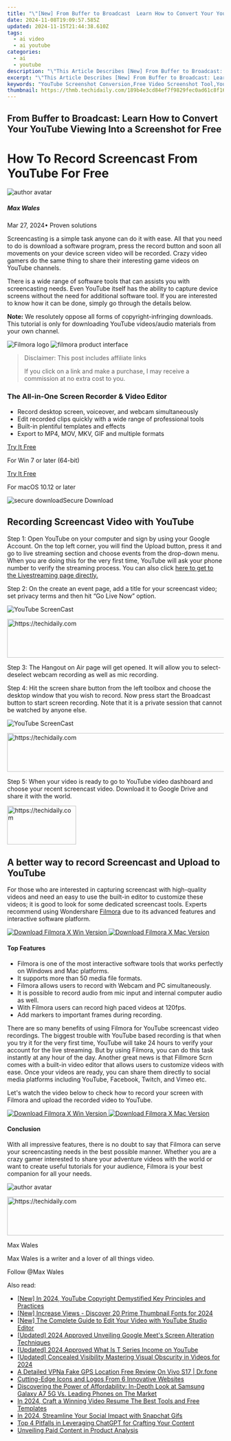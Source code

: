 ```yaml
---
title: "\"[New] From Buffer to Broadcast  Learn How to Convert Your YouTube Viewing Into a Screenshot for Free.\""
date: 2024-11-08T19:09:57.585Z
updated: 2024-11-15T21:44:38.610Z
tags:
  - ai video
  - ai youtube
categories:
  - ai
  - youtube
description: "\"This Article Describes [New] From Buffer to Broadcast: Learn How to Convert Your YouTube Viewing Into a Screenshot for Free.\""
excerpt: "\"This Article Describes [New] From Buffer to Broadcast: Learn How to Convert Your YouTube Viewing Into a Screenshot for Free.\""
keywords: "YouTube Screenshot Conversion,Free Video Screenshot Tool,YouTube Views to Screenshots,Convert YouTube Screen Capture,Buffer Broadcasting Tutorial,Streaming Content Screenshot,YouTube Screenshot Guide"
thumbnail: https://thmb.techidaily.com/189b4e3cd84ef7f9829fec0ad61c8f163a696d8c84a7394663cf2c5a8a40dbef.jpg
---
```


## From Buffer to Broadcast: Learn How to Convert Your YouTube Viewing Into a Screenshot for Free

# How To Record Screencast From YouTube For Free

![author avatar](https://images.wondershare.com/filmora/article-images/max-wales-author.jpg)

##### Max Wales

 Mar 27, 2024• Proven solutions

Screencasting is a simple task anyone can do it with ease. All that you need to do is download a software program, press the record button and soon all movements on your device screen video will be recorded. Crazy video gamers do the same thing to share their interesting game videos on YouTube channels.

There is a wide range of software tools that can assists you with screencasting needs. Even YouTube itself has the ability to capture device screens without the need for additional software tool. If you are interested to know how it can be done, simply go through the details below.

**Note:** We resolutely oppose all forms of copyright-infringing downloads. This tutorial is only for downloading YouTube videos/audio materials from your own channel.

![Filmora logo](https://images.wondershare.com/filmora/logo_icon/wondershare-filmora-logo-horizontal.png) ![filmora product interface](https://images.wondershare.com/filmora/images/common/filmora-product-banner.png)

>  Disclaimer: This post includes affiliate links
>
>  If you click on a link and make a purchase, I may receive a commission at no extra cost to you.
>

### The All-in-One Screen Recorder & Video Editor

* Record desktop screen, voiceover, and webcam simultaneously
* Edit recorded clips quickly with a wide range of professional tools
* Built-in plentiful templates and effects
* Export to MP4, MOV, MKV, GIF and multiple formats

[Try It Free](https://tools.techidaily.com/wondershare/filmora/download/)

For Win 7 or later (64-bit)

[Try It Free](https://tools.techidaily.com/wondershare/filmora/download/)

For macOS 10.12 or later

![secure download](https://static.wondershare.com/images-filmora/images/common/securety.svg)Secure Download

## Recording Screencast Video with YouTube

Step 1: Open YouTube on your computer and sign by using your Google Account. On the top left corner, you will find the Upload button, press it and go to live streaming section and choose events from the drop-down menu. When you are doing this for the very first time, YouTube will ask your phone number to verify the streaming process. You can also click [here to get to the Livestreaming page directly.](https://www.youtube.com/live%5Fdashboard)

Step 2: On the create an event page, add a title for your screencast video; set privacy terms and then hit “Go Live Now” option.

![YouTube ScreenCast ](https://images.wondershare.com/filmora/article-images/youtube-screencast-events.jpg)

<!-- affiliate ads begin -->
<a href="https://versadesk.pxf.io/c/5597632/1815679/21290" target="_top" id="1815679">
  <img src="//a.impactradius-go.com/display-ad/21290-1815679" border="0" alt="https://techidaily.com" width="728" height="90"/>
</a>
<img height="0" width="0" src="https://versadesk.pxf.io/i/5597632/1815679/21290" style="position:absolute;visibility:hidden;" border="0" />
<!-- affiliate ads end -->

Step 3: The Hangout on Air page will get opened. It will allow you to select-deselect webcam recording as well as mic recording.

Step 4: Hit the screen share button from the left toolbox and choose the desktop window that you wish to record. Now press start the Broadcast button to start screen recording. Note that it is a private session that cannot be watched by anyone else.

![YouTube ScreenCast ](https://images.wondershare.com/filmora/article-images/youtube-screencast-hangouts.jpg)

<!-- affiliate ads begin -->
<a href="https://appsumo.8odi.net/c/5597632/2082538/7443" target="_top" id="2082538">
  <img src="//a.impactradius-go.com/display-ad/7443-2082538" border="0" alt="https://techidaily.com" width="728" height="90"/>
</a>
<img height="0" width="0" src="https://appsumo.8odi.net/i/5597632/2082538/7443" style="position:absolute;visibility:hidden;" border="0" />
<!-- affiliate ads end -->

Step 5: When your video is ready to go to YouTube video dashboard and choose your recent screencast video. Download it to Google Drive and share it with the world.

<!-- affiliate ads begin -->
<a href="https://25home.pxf.io/c/5597632/2148638/16836" target="_top" id="2148638">
  <img src="//a.impactradius-go.com/display-ad/16836-2148638" border="0" alt="https://techidaily.com" width="160" height="90"/>
</a>
<img height="0" width="0" src="https://25home.pxf.io/i/5597632/2148638/16836" style="position:absolute;visibility:hidden;" border="0" />
<!-- affiliate ads end -->

## A better way to record Screencast and Upload to YouTube

For those who are interested in capturing screencast with high-quality videos and need an easy to use the built-in editor to customize these videos; it is good to look for some dedicated screencast tools. Experts recommend using Wondershare [Filmora](https://tools.techidaily.com/wondershare/filmora/download/) due to its advanced features and interactive software platform.

[![Download Filmora X Win Version](https://images.wondershare.com/filmora/guide/download-btn-win.jpg) ](https://tools.techidaily.com/wondershare/filmora/download/) [![Download Filmora X Mac Version](https://images.wondershare.com/filmora/guide/download-btn-mac.jpg) ](https://tools.techidaily.com/wondershare/filmora/download/)

#### Top Features

* Filmora is one of the most interactive software tools that works perfectly on Windows and Mac platforms.
* It supports more than 50 media file formats.
* Filmora allows users to record with Webcam and PC simultaneously.
* It is possible to record audio from mic input and internal computer audio as well.
* With Filmora users can record high paced videos at 120fps.
* Add markers to important frames during recording.

There are so many benefits of using Filmora for YouTube screencast video recordings. The biggest trouble with YouTube based recording is that when you try it for the very first time, YouTube will take 24 hours to verify your account for the live streaming. But by using Filmora, you can do this task instantly at any hour of the day. Another great news is that Fillmore Scrn comes with a built-in video editor that allows users to customize videos with ease. Once your videos are ready, you can share them directly to social media platforms including YouTube, Facebook, Twitch, and Vimeo etc.

Let's watch the video below to check how to record your screen with Filmora and upload the recorded video to YouTube.

[![Download Filmora X Win Version](https://images.wondershare.com/filmora/guide/download-btn-win.jpg) ](https://tools.techidaily.com/wondershare/filmora/download/) [![Download Filmora X Mac Version](https://images.wondershare.com/filmora/guide/download-btn-mac.jpg) ](https://tools.techidaily.com/wondershare/filmora/download/)

#### Conclusion

With all impressive features, there is no doubt to say that Filmora can serve your screencasting needs in the best possible manner. Whether you are a crazy gamer interested to share your adventure videos with the world or want to create useful tutorials for your audience, Filmora is your best companion for all your needs.

![author avatar](https://images.wondershare.com/filmora/article-images/max-wales-author.jpg)

<!-- affiliate ads begin -->
<a href="https://appsumo.8odi.net/c/5597632/2105876/7443" target="_top" id="2105876">
  <img src="//a.impactradius-go.com/display-ad/7443-2105876" border="0" alt="https://techidaily.com" width="728" height="90"/>
</a>
<img height="0" width="0" src="https://appsumo.8odi.net/i/5597632/2105876/7443" style="position:absolute;visibility:hidden;" border="0" />
<!-- affiliate ads end -->

Max Wales

Max Wales is a writer and a lover of all things video.

Follow @Max Wales

<ins class="adsbygoogle"
     style="display:block"
     data-ad-format="autorelaxed"
     data-ad-client="ca-pub-7571918770474297"
     data-ad-slot="1223367746"></ins>

<ins class="adsbygoogle"
     style="display:block"
     data-ad-client="ca-pub-7571918770474297"
     data-ad-slot="8358498916"
     data-ad-format="auto"
     data-full-width-responsive="true"></ins>

<span class="atpl-alsoreadstyle">Also read:</span>
<div><ul>
<li><a href="https://youtube-webster.techidaily.com/n-2024-youtube-copyright-demystified-key-principles-and-practices/"><u>[New] In 2024, YouTube Copyright Demystified Key Principles and Practices</u></a></li>
<li><a href="https://youtube-webster.techidaily.com/ncrease-views-discover-20-prime-thumbnail-fonts-for-2024/"><u>[New] Increase Views - Discover 20 Prime Thumbnail Fonts for 2024</u></a></li>
<li><a href="https://youtube-webster.techidaily.com/he-complete-guide-to-edit-your-video-with-youtube-studio-editor/"><u>[New] The Complete Guide to Edit Your Video with YouTube Studio Editor</u></a></li>
<li><a href="https://visual-screen-recording.techidaily.com/updated-2024-approved-unveiling-google-meets-screen-alteration-techniques/"><u>[Updated] 2024 Approved Unveiling Google Meet's Screen Alteration Techniques</u></a></li>
<li><a href="https://youtube-webster.techidaily.com/ed-2024-approved-what-is-t-series-income-on-youtube/"><u>[Updated] 2024 Approved What Is T Series Income on YouTube</u></a></li>
<li><a href="https://youtube-webster.techidaily.com/ed-concealed-visibility-mastering-visual-obscurity-in-videos-for-2024/"><u>[Updated] Concealed Visibility Mastering Visual Obscurity in Videos for 2024</u></a></li>
<li><a href="https://fake-location.techidaily.com/a-detailed-vpna-fake-gps-location-free-review-on-vivo-s17-drfone-by-drfone-virtual-android/"><u>A Detailed VPNa Fake GPS Location Free Review On Vivo S17 | Dr.fone</u></a></li>
<li><a href="https://youtube-webster.techidaily.com/ng-edge-icons-and-logos-from-6-innovative-websites/"><u>Cutting-Edge Icons and Logos From 6 Innovative Websites</u></a></li>
<li><a href="https://buynow-info.techidaily.com/discovering-the-power-of-affordability-in-depth-look-at-samsung-galaxy-a7-5g-vs-leading-phones-on-the-market/"><u>Discovering the Power of Affordability: In-Depth Look at Samsung Galaxy A7 5G Vs. Leading Phones on The Market</u></a></li>
<li><a href="https://ai-vdieo-software.techidaily.com/in-2024-craft-a-winning-video-resume-the-best-tools-and-free-templates/"><u>In 2024, Craft a Winning Video Resume The Best Tools and Free Templates</u></a></li>
<li><a href="https://snapchat-videos.techidaily.com/in-2024-streamline-your-social-impact-with-snapchat-gifs/"><u>In 2024, Streamline Your Social Impact with Snapchat Gifs</u></a></li>
<li><a href="https://tech-revival.techidaily.com/top-4-pitfalls-in-leveraging-chatgpt-for-crafting-your-content/"><u>Top 4 Pitfalls in Leveraging ChatGPT for Crafting Your Content</u></a></li>
<li><a href="https://article-posts.techidaily.com/unveiling-paid-content-in-product-analysis/"><u>Unveiling Paid Content in Product Analysis</u></a></li>
</ul></div>

